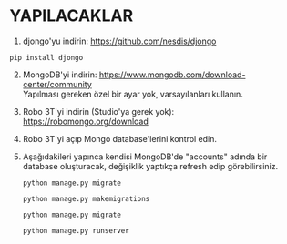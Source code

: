 # YAPILACAKLAR
 1) djongo'yu indirin: https://github.com/nesdis/djongo
 ```
 pip install djongo
 ```
 2) MongoDB'yi indirin: https://www.mongodb.com/download-center/community <br>
 Yapılması gereken özel bir ayar yok, varsayılanları kullanın.

 3) Robo 3T'yi indirin (Studio'ya gerek yok): https://robomongo.org/download

 4) Robo 3T'yi açıp Mongo database'lerini kontrol edin.

 5) Aşağıdakileri yapınca kendisi MongoDB'de "accounts" adında bir database oluşturacak, değişiklik yaptıkça refresh edip görebilirsiniz.
     ```
     python manage.py migrate
     ```
     ```
     python manage.py makemigrations
     ```
     ```
     python manage.py migrate
     ```
     ```
     python manage.py runserver
     ```

